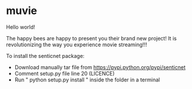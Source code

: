 # muvie

Hello world!

The happy bees are happy to present you their brand new project! It is revolutionizing the way you experience movie streaming!!!

To install the senticnet package:
   - Download manually tar file from https://pypi.python.org/pypi/senticnet
   - Comment setup.py file line 20 (LICENCE)
   - Run " python setup.py install " inside the folder in a terminal
